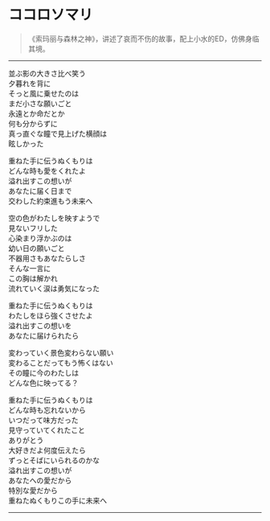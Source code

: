 # ココロソマリ

> 《索玛丽与森林之神》，讲述了哀而不伤的故事，配上小水的ED，仿佛身临其境。

---

<div class='lyrics'>

<p>
並ぶ影の大きさ比べ笑う</br>
夕暮れを背に</br>
そっと風に乗せたのは</br>
まだ小さな願いごと</br>
永遠とか命だとか</br>
何も分からずに</br>
真っ直ぐな瞳で見上げた横顔は</br>
眩しかった</br>
</p>

<p>
重ねた手に伝うぬくもりは</br>
どんな時も愛をくれたよ</br>
溢れ出すこの想いが</br>
あなたに届く日まで</br>
交わした約束進もう未来へ</br>
</p>

<p>
空の色がわたしを映すようで</br>
見ないフリした</br>
心染まり浮かぶのは</br>
幼い日の願いごと</br>
不器用さもあなたらしさ</br>
そんな一言に</br>
この胸は解かれ</br>
流れていく涙は勇気になった</br>
</p>

<p>
重ねた手に伝うぬくもりは</br>
わたしをほら強くさせたよ</br>
溢れ出すこの想いを</br>
あなたに届けられたら</br>
</p>

<p>
変わっていく景色変わらない願い</br>
変わることだってもう怖くはない</br>
その瞳に今のわたしは</br>
どんな色に映ってる？</br>
</p>

<p>
重ねた手に伝うぬくもりは</br>
どんな時も忘れないから</br>
いつだって味方だった</br>
見守っていてくれたこと</br>
ありがとう</br>
大好きだよ何度伝えたら</br>
ずっとそばにいられるのかな</br>
溢れ出すこの想いが</br>
あなたへの愛だから</br>
特別な愛だから</br>
重ねたぬくもりこの手に未来へ</br>
</p>

</div>

---
